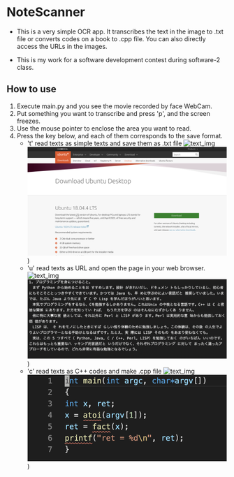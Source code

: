# NoteScanner
- This is a very simple OCR app. It transcribes the text in the image to .txt file or converts codes on a book to .cpp file. You can also directly access the URLs in the images.

- This is my work for a software development contest during software-2 class.


## How to use
1. Execute main.py and you see the movie recorded by face WebCam.
2. Put something you want to transcribe and press 'p', and the screen freezes.
3. Use the mouse pointer to enclose the area you want to read.
4. Press the key below, and each of them corresponds to the save format.
    - 't' read texts as simple texts and save them as .txt file
    ![text_img](https://github.com/dkasuga/NoteScanner/blob/master/img/img2.png)
    ![text_out](https://github.com/dkasuga/NoteScanner/blob/master/img/out3.png))
    - 'u' read texts as URL and open the page in your web browser.
    ![text_img](https://github.com/dkasuga/NoteScanner/blob/master/img/img3.png)
    ![text_out](https://github.com/dkasuga/NoteScanner/blob/master/img/out1.png))
    - 'c' read texts as C++ codes and make .cpp file
    ![text_img](https://github.com/dkasuga/NoteScanner/blob/master/img/img1.png)
    ![text_out](https://github.com/dkasuga/NoteScanner/blob/master/img/out2.png))

